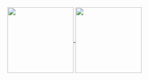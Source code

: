 <a href="https://github.com/anuraghazra/github-readme-stats">
  <img height=150 align="center" src="https://github-readme-stats-opmu6wveq-3lvir4.vercel.app/api?username=3lvir4&theme=tokyonight&show_icons=true&hide_title=true&hide=issues" />
</a>
<a href="https://github.com/anuraghazra/convoychat">
  <img height=150 align="center" src="https://github-readme-stats-opmu6wveq-3lvir4.vercel.app/api/top-langs/?username=3lvir4&theme=tokyonight&show_icons=true&hide=CMake,Sass,SCSS,CSS,HTML&layout=compact&hide_title=true&card_width=320" />
</a>
